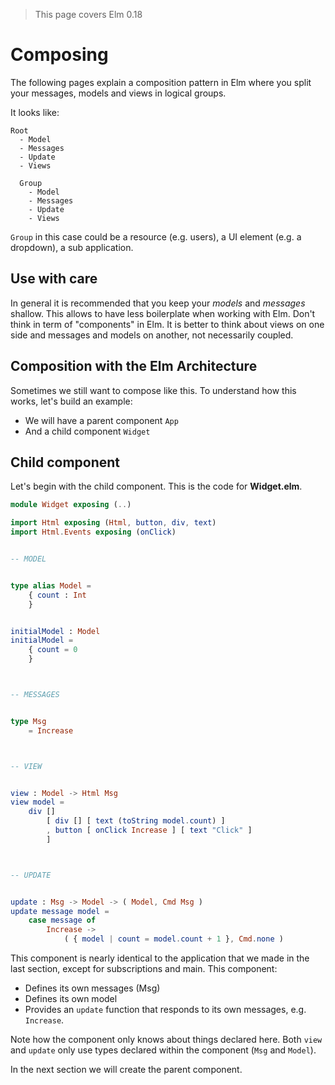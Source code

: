 > This page covers Elm 0.18

# Composing

The following pages explain a composition pattern in Elm where you split your messages, models and views in logical groups. 

It looks like:

```
Root
  - Model
  - Messages
  - Update
  - Views

  Group
    - Model
    - Messages
    - Update
    - Views
```

`Group` in this case could be a resource (e.g. users), a UI element (e.g. a dropdown), a sub application.

## Use with care

In general it is recommended that you keep your *models* and *messages* shallow. This allows to have less boilerplate when working with Elm. Don't think in term of "components" in Elm. It is better to think about views on one side and messages and models on another, not necessarily coupled.

## Composition with the Elm Architecture

Sometimes we still want to compose like this. To understand how this works, let's build an example:

- We will have a parent component `App`
- And a child component `Widget`

## Child component

Let's begin with the child component. This is the code for __Widget.elm__.

```elm
module Widget exposing (..)

import Html exposing (Html, button, div, text)
import Html.Events exposing (onClick)


-- MODEL


type alias Model =
    { count : Int
    }


initialModel : Model
initialModel =
    { count = 0
    }



-- MESSAGES


type Msg
    = Increase



-- VIEW


view : Model -> Html Msg
view model =
    div []
        [ div [] [ text (toString model.count) ]
        , button [ onClick Increase ] [ text "Click" ]
        ]



-- UPDATE


update : Msg -> Model -> ( Model, Cmd Msg )
update message model =
    case message of
        Increase ->
            ( { model | count = model.count + 1 }, Cmd.none )
```

This component is nearly identical to the application that we made in the last section, except for subscriptions and main. This component:

- Defines its own messages (Msg)
- Defines its own model
- Provides an `update` function that responds to its own messages, e.g. `Increase`.

Note how the component only knows about things declared here. Both `view` and `update` only use types declared within the component (`Msg` and `Model`).

In the next section we will create the parent component.
